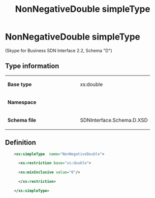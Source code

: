 ﻿---
title: NonNegativeDouble simpleType 
TOCTitle: NonNegativeDouble simpleType
ms:assetid: 2064bd04-273e-df5d-c7b7-9f55c1c62a41
ms:mtpsurl: https://msdn.microsoft.com/en-us/library/Mt171049(v=office.16)
ms:contentKeyID: 65855623
ms.date: 08/24/2015
mtps_version: v=office.16
dev_langs:
- xml
---

# NonNegativeDouble simpleType 

(Skype for Business SDN Interface 2.2, Schema "D")


## Type information

<table>
<colgroup>
<col style="width: 50%" />
<col style="width: 50%" />
</colgroup>
<tbody>
<tr class="odd">
<td><p><strong>Base type</strong></p></td>
<td><p>xs:double</p></td>
</tr>
<tr class="even">
<td><p><strong>Namespace</strong></p></td>
<td><p></p></td>
</tr>
<tr class="odd">
<td><p><strong>Schema file</strong></p></td>
<td><p>SDNInterface.Schema.D.XSD</p></td>
</tr>
</tbody>
</table>


## Definition

```xml
    <xs:simpleType  name="NonNegativeDouble">
    
      <xs:restriction base="xs:double">
    
      <xs:minInclusive value="0"/>
    
      </xs:restriction>
      
    </xs:simpleType>
  
```

